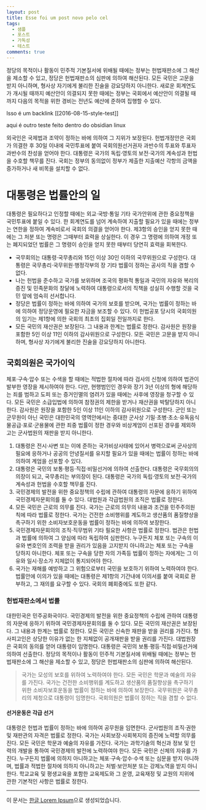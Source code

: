 ```yaml
---
layout: post
title: Esse foi um post novo pelo cel
tags:
  - 샘플
  - 포스트
  - 가독성
  - 테스트
comments: true
---
```


정당의 목적이나 활동이 민주적 기본질서에 위배될 때에는 정부는 헌법재판소에 그 해산을 제소할 수 있고, 정당은 헌법재판소의 심판에 의하여 해산된다. 모든 국민은 고문을 받지 아니하며, 형사상 자기에게 불리한 진술을 강요당하지 아니한다. 새로운 회계연도가 개시될 때까지 예산안이 의결되지 못한 때에는 정부는 국회에서 예산안이 의결될 때까지 다음의 목적을 위한 경비는 전년도 예산에 준하여 집행할 수 있다.

Isso é um backlink [[2016-08-15-style-test]]

aqui é outro teste feito dentro do obsidian linux

외국인은 국제법과 조약이 정하는 바에 의하여 그 지위가 보장된다. 헌법개정안은 국회가 의결한 후 30일 이내에 국민투표에 붙여 국회의원선거권자 과반수의 투표와 투표자 과반수의 찬성을 얻어야 한다. 대통령은 국가의 독립·영토의 보전·국가의 계속성과 헌법을 수호할 책무를 진다. 국회는 정부의 동의없이 정부가 제출한 지출예산 각항의 금액을 증가하거나 새 비목을 설치할 수 없다.

# 대통령은 법률안의 일

대통령은 필요하다고 인정할 때에는 외교·국방·통일 기타 국가안위에 관한 중요정책을 국민투표에 붙일 수 있다. 한 회계연도를 넘어 계속하여 지출할 필요가 있을 때에는 정부는 연한을 정하여 계속비로서 국회의 의결을 얻어야 한다. 제3항의 승인을 얻지 못한 때에는 그 처분 또는 명령은 그때부터 효력을 상실한다. 이 경우 그 명령에 의하여 개정 또는 폐지되었던 법률은 그 명령이 승인을 얻지 못한 때부터 당연히 효력을 회복한다.

* 국무회의는 대통령·국무총리와 15인 이상 30인 이하의 국무위원으로 구성한다. 대통령은 국무총리·국무위원·행정각부의 장 기타 법률이 정하는 공사의 직을 겸할 수 없다.
* 나는 헌법을 준수하고 국가를 보위하며 조국의 평화적 통일과 국민의 자유와 복리의 증진 및 민족문화의 창달에 노력하여 대통령으로서의 직책을 성실히 수행할 것을 국민 앞에 엄숙히 선서합니다.
* 정당은 법률이 정하는 바에 의하여 국가의 보호를 받으며, 국가는 법률이 정하는 바에 의하여 정당운영에 필요한 자금을 보조할 수 있다. 이 헌법공포 당시의 국회의원의 임기는 제1항에 의한 국회의 최초의 집회일 전일까지로 한다.
* 모든 국민의 재산권은 보장된다. 그 내용과 한계는 법률로 정한다. 감사원은 원장을 포함한 5인 이상 11인 이하의 감사위원으로 구성한다. 모든 국민은 고문을 받지 아니하며, 형사상 자기에게 불리한 진술을 강요당하지 아니한다.

## 국회의원은 국가이익
체포·구속·압수 또는 수색을 할 때에는 적법한 절차에 따라 검사의 신청에 의하여 법관이 발부한 영장을 제시하여야 한다. 다만, 현행범인인 경우와 장기 3년 이상의 형에 해당하는 죄를 범하고 도피 또는 증거인멸의 염려가 있을 때에는 사후에 영장을 청구할 수 있다. 모든 국민은 소급입법에 의하여 참정권의 제한을 받거나 재산권을 박탈당하지 아니한다. 감사원은 원장을 포함한 5인 이상 11인 이하의 감사위원으로 구성한다. 군인 또는 군무원이 아닌 국민은 대한민국의 영역안에서는 중대한 군사상 기밀·초병·초소·유독음식물공급·포로·군용물에 관한 죄중 법률이 정한 경우와 비상계엄이 선포된 경우를 제외하고는 군사법원의 재판을 받지 아니한다.

1. 대통령은 전시·사변 또는 이에 준하는 국가비상사태에 있어서 병력으로써 군사상의 필요에 응하거나 공공의 안녕질서를 유지할 필요가 있을 때에는 법률이 정하는 바에 의하여 계엄을 선포할 수 있다.
2. 대통령은 국민의 보통·평등·직접·비밀선거에 의하여 선출한다. 대통령은 국무회의의 의장이 되고, 국무총리는 부의장이 된다. 대통령은 국가의 독립·영토의 보전·국가의 계속성과 헌법을 수호할 책무를 진다.
3. 국민경제의 발전을 위한 중요정책의 수립에 관하여 대통령의 자문에 응하기 위하여 국민경제자문회의를 둘 수 있다. 대법원과 각급법원의 조직은 법률로 정한다.
4. 모든 국민은 근로의 의무를 진다. 국가는 근로의 의무의 내용과 조건을 민주주의원칙에 따라 법률로 정한다. 국가는 건전한 소비행위를 계도하고 생산품의 품질향상을 촉구하기 위한 소비자보호운동을 법률이 정하는 바에 의하여 보장한다.
5. 국민경제자문회의의 조직·직무범위 기타 필요한 사항은 법률로 정한다. 법관은 헌법과 법률에 의하여 그 양심에 따라 독립하여 심판한다. 누구든지 체포 또는 구속의 이유와 변호인의 조력을 받을 권리가 있음을 고지받지 아니하고는 체포 또는 구속을 당하지 아니한다. 체포 또는 구속을 당한 자의 가족등 법률이 정하는 자에게는 그 이유와 일시·장소가 지체없이 통지되어야 한다.
6. 국가는 재해를 예방하고 그 위험으로부터 국민을 보호하기 위하여 노력하여야 한다. 법률안에 이의가 있을 때에는 대통령은 제1항의 기간내에 이의서를 붙여 국회로 환부하고, 그 재의를 요구할 수 있다. 국회의 폐회중에도 또한 같다.

### 헌법재판소에서 법률

대한민국은 민주공화국이다. 국민경제의 발전을 위한 중요정책의 수립에 관하여 대통령의 자문에 응하기 위하여 국민경제자문회의를 둘 수 있다. 모든 국민의 재산권은 보장된다. 그 내용과 한계는 법률로 정한다. 모든 국민은 신속한 재판을 받을 권리를 가진다. 형사피고인은 상당한 이유가 없는 한 지체없이 공개재판을 받을 권리를 가진다. 대법원장은 국회의 동의를 얻어 대통령이 임명한다. 대통령은 국민의 보통·평등·직접·비밀선거에 의하여 선출한다. 정당의 목적이나 활동이 민주적 기본질서에 위배될 때에는 정부는 헌법재판소에 그 해산을 제소할 수 있고, 정당은 헌법재판소의 심판에 의하여 해산된다.

> 국가는 모성의 보호를 위하여 노력하여야 한다. 모든 국민은 학문과 예술의 자유를 가진다. 국가는 건전한 소비행위를 계도하고 생산품의 품질향상을 촉구하기 위한 소비자보호운동을 법률이 정하는 바에 의하여 보장한다. 국무위원은 국무총리의 제청으로 대통령이 임명한다. 국회의원은 법률이 정하는 직을 겸할 수 없다.

#### 선거운동은 각급 선거

대통령은 헌법과 법률이 정하는 바에 의하여 공무원을 임면한다. 군사법원의 조직·권한 및 재판관의 자격은 법률로 정한다. 국가는 사회보장·사회복지의 증진에 노력할 의무를 진다. 모든 국민은 학문과 예술의 자유를 가진다. 국가는 과학기술의 혁신과 정보 및 인력의 개발을 통하여 국민경제의 발전에 노력하여야 한다. 모든 국민은 신체의 자유를 가진다. 누구든지 법률에 의하지 아니하고는 체포·구속·압수·수색 또는 심문을 받지 아니하며, 법률과 적법한 절차에 의하지 아니하고는 처벌·보안처분 또는 강제노역을 받지 아니한다. 학교교육 및 평생교육을 포함한 교육제도와 그 운영, 교육재정 및 교원의 지위에 관한 기본적인 사항은 법률로 정한다.

--- 

이 문서는 [한글 Lorem Ipsum](http://guny.kr/stuff/klorem/)으로 생성되었습니다.
